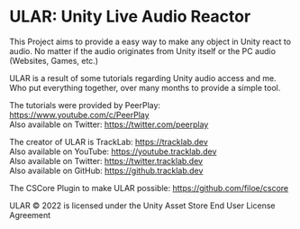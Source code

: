 # ULAR: Unity Live Audio Reactor

This Project aims to provide a easy way to make any object in Unity react to audio. 
No matter if the audio originates from Unity itself or the PC audio (Websites, Games, etc.)

ULAR is a result of some tutorials regarding Unity audio access and me. Who put everything together, over many months to provide a simple tool.

The tutorials were provided by PeerPlay:    https://www.youtube.com/c/PeerPlay \
    Also available on Twitter:              https://twitter.com/peerplay

The creator of ULAR is TrackLab:            https://tracklab.dev \
    Also available on YouTube:              https://youtube.tracklab.dev \
    Also available on Twitter:              https://twitter.tracklab.dev \
    Also available on GitHub:               https://github.tracklab.dev 
    
The CSCore Plugin to make ULAR possible:    https://github.com/filoe/cscore

ULAR © 2022 is licensed under the Unity Asset Store End User License Agreement